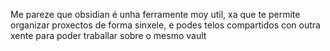 Me pareze que obsidian é unha ferramente moy util, xa que te permite organizar proxectos de forma sinxele, e podes telos compartidos con outra xente para poder traballar sobre o mesmo vault
